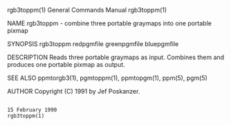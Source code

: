 rgb3toppm(1)                                                                             General Commands Manual                                                                             rgb3toppm(1)

NAME
       rgb3toppm - combine three portable graymaps into one portable pixmap

SYNOPSIS
       rgb3toppm redpgmfile greenpgmfile bluepgmfile

DESCRIPTION
       Reads three portable graymaps as input.  Combines them and produces one portable pixmap as output.

SEE ALSO
       ppmtorgb3(1), pgmtoppm(1), ppmtopgm(1), ppm(5), pgm(5)

AUTHOR
       Copyright (C) 1991 by Jef Poskanzer.

                                                                                             15 February 1990                                                                                rgb3toppm(1)
